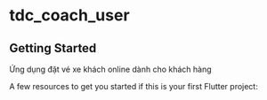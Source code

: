 # tdc_coach_user

## Getting Started

Ứng dụng đặt vé xe khách online dành cho khách hàng

A few resources to get you started if this is your first Flutter project:
